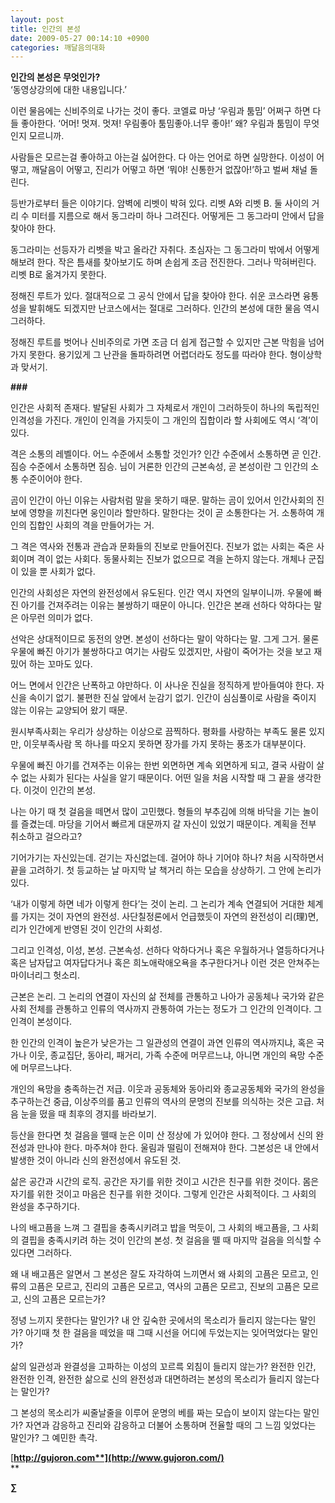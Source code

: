 ```yaml
---
layout: post
title: 인간의 본성
date: 2009-05-27 00:14:10 +0900
categories: 깨달음의대화
---
```

**인간의 본성은 무엇인가?**  
‘동영상강의에 대한 내용입니다.’

이런 물음에는 신비주의로 나가는 것이 좋다. 코엘료 마냥 ‘우림과 툼밈’ 어쩌구 하면 다들 좋아한다. ‘어머! 멋져. 멋져! 우림좋아 툼밈좋아.너무 좋아!’ 왜? 우림과 툼밈이 무엇인지 모르니까. 

사람들은 모르는걸 좋아하고 아는걸 싫어한다. 다 아는 언어로 하면 실망한다. 이성이 어떻고, 깨달음이 어떻고, 진리가 어떻고 하면 ‘뭐야! 신통한거 없잖아!’하고 벌써 채널 돌린다.

등반가로부터 들은 이야기다. 암벽에 리벳이 박혀 있다. 리벳 A와 리벳 B. 둘 사이의 거리 수 미터를 지름으로 해서 동그라미 하나 그려진다. 어떻게든 그 동그라미 안에서 답을 찾아야 한다. 

동그라미는 선등자가 리벳을 박고 올라간 자취다. 초심자는 그 동그라미 밖에서 어떻게 해보려 한다. 작은 틈새를 찾아보기도 하며 손쉽게 조금 전진한다. 그러나 막혀버린다. 리벳 B로 옮겨가지 못한다.

정해진 루트가 있다. 절대적으로 그 공식 안에서 답을 찾아야 한다. 쉬운 코스라면 융통성을 발휘해도 되겠지만 난코스에서는 절대로 그러하다. 인간의 본성에 대한 물음 역시 그러하다.

정해진 루트를 벗어나 신비주의로 가면 조금 더 쉽게 접근할 수 있지만 근본 막힘을 넘어가지 못한다. 용기있게 그 난관을 돌파하려면 어렵더라도 정도를 따라야 한다. 형이상학과 맞서기.

**###** 

인간은 사회적 존재다. 발달된 사회가 그 자체로서 개인이 그러하듯이 하나의 독립적인 인격성을 가진다. 개인이 인격을 가지듯이 그 개인의 집합이라 할 사회에도 역시 ‘격’이 있다.

격은 소통의 레벨이다. 어느 수준에서 소통할 것인가? 인간 수준에서 소통하면 곧 인간. 짐승 수준에서 소통하면 짐승. 님이 거론한 인간의 근본속성, 곧 본성이란 그 인간의 소통 수준이어야 한다.

곰이 인간이 아닌 이유는 사람처럼 말을 못하기 때문. 말하는 곰이 있어서 인간사회의 진보에 영향을 끼친다면 웅인이라 할만하다. 말한다는 것이 곧 소통한다는 거. 소통하여 개인의 집합인 사회의 격을 만들어가는 거. 

그 격은 역사와 전통과 관습과 문화들의 진보로 만들어진다. 진보가 없는 사회는 죽은 사회이며 격이 없는 사회다. 동물사회는 진보가 없으므로 격을 논하지 않는다. 개체나 군집이 있을 뿐 사회가 없다. 

인간의 사회성은 자연의 완전성에서 유도된다. 인간 역시 자연의 일부이니까. 우물에 빠진 아기를 건져주려는 이유는 불쌍하기 때문이 아니다. 인간은 본래 선하다 악하다는 말은 아무런 의미가 없다. 

선악은 상대적이므로 동전의 양면. 본성이 선하다는 말이 악하다는 말. 그게 그거. 물론 우물에 빠진 아기가 불쌍하다고 여기는 사람도 있겠지만, 사람이 죽어가는 것을 보고 재밌어 하는 꼬마도 있다. 

어느 면에서 인간은 난폭하고 야만하다. 이 사나운 진실을 정직하게 받아들여야 한다. 자신을 속이기 없기. 불편한 진실 앞에서 눈감기 없기. 인간이 심심풀이로 사람을 죽이지 않는 이유는 교양되어 왔기 때문. 

원시부족사회는 우리가 상상하는 이상으로 끔찍하다. 평화를 사랑하는 부족도 물론 있지만, 이웃부족사람 목 하나를 따오지 못하면 장가를 가지 못하는 풍조가 대부분이다.

우물에 빠진 아기를 건져주는 이유는 한번 외면하면 계속 외면하게 되고, 결국 사람이 살 수 없는 사회가 된다는 사실을 알기 때문이다. 어떤 일을 처음 시작할 때 그 끝을 생각한다. 이것이 인간의 본성.

나는 아기 때 첫 걸음을 떼면서 많이 고민했다. 형들의 부추김에 의해 바닥을 기는 놀이를 즐겼는데. 마당을 기어서 빠르게 대문까지 갈 자신이 있었기 때문이다. 계획을 전부 취소하고 걸으라고?

기어가기는 자신있는데. 걷기는 자신없는데. 걸어야 하나 기어야 하나? 처음 시작하면서 끝을 고려하기. 첫 등교하는 날 마지막 날 책거리 하는 모습을 상상하기. 그 안에 논리가 있다. 

‘내가 이렇게 하면 네가 이렇게 한다’는 것이 논리. 그 논리가 계속 연결되어 거대한 체계를 가지는 것이 자연의 완전성. 사단칠정론에서 언급했듯이 자연의 완전성이 리(理)면, 리가 인간에게 반영된 것이 인간의 사회성.

그리고 인격성, 이성, 본성. 근본속성. 선하다 악하다거나 혹은 우월하거나 열등하다거나 혹은 남자답고 여자답다거나 혹은 희노애락애오욕을 추구한다거나 이런 것은 안쳐주는 마이너리그 헛소리.

근본은 논리. 그 논리의 연결이 자신의 삶 전체를 관통하고 나아가 공동체나 국가와 같은 사회 전체를 관통하고 인류의 역사까지 관통하여 가는는 정도가 그 인간의 인격이다. 그 인격이 본성이다.

한 인간의 인격이 높은가 낮은가는 그 일관성의 연결이 과연 인류의 역사까지냐, 혹은 국가나 이웃, 종교집단, 동아리, 패거리, 가족 수준에 머무르느냐, 아니면 개인의 욕망 수준에 머무르느냐다.

개인의 욕망을 충족하는건 저급. 이웃과 공동체와 동아리와 종교공동체와 국가의 완성을 추구하는건 중급, 이상주의를 품고 인류의 역사의 문명의 진보를 의식하는 것은 고급. 처음 눈을 떴을 때 최후의 경지를 바라보기.

등산을 한다면 첫 걸음을 뗄때 눈은 이미 산 정상에 가 있어야 한다. 그 정상에서 신의 완전성과 만나야 한다. 마주쳐야 한다. 울림과 떨림이 전해져야 한다. 그본성은 내 안에서 발생한 것이 아니라 신의 완전성에서 유도된 것.

삶은 공간과 시간의 로직. 공간은 자기를 위한 것이고 시간은 친구를 위한 것이다. 몸은 자기를 위한 것이고 마음은 친구를 위한 것이다. 그렇게 인간은 사회적이다. 그 사회의 완성을 추구하기다.

나의 배고픔을 느껴 그 결핍을 충족시키려고 밥을 먹듯이, 그 사회의 배고픔을, 그 사회의 결핍을 충족시키려 하는 것이 인간의 본성. 첫 걸음을 뗄 때 마지막 걸음을 의식할 수 있다면 그러하다.

왜 내 배고픔은 알면서 그 본성은 잘도 자각하여 느끼면서 왜 사회의 고픔은 모르고, 인류의 고픔은 모르고, 진리의 고픔은 모르고, 역사의 고픔은 모르고, 진보의 고픔은 모르고, 신의 고픔은 모르는가? 

정녕 느끼지 못한다는 말인가? 내 안 깊숙한 곳에서의 목소리가 들리지 않는다는 말인가? 아기때 첫 한 걸음을 떼었을 때 그때 시선을 어디에 두었는지는 잊어먹었다는 말인가? 

삶의 일관성과 완결성을 고파하는 이성의 꼬르륵 외침이 들리지 않는가? 완전한 인간, 완전한 인격, 완전한 삶으로 신의 완전성과 대면하려는 본성의 목소리가 들리지 않는다는 말인가?

그 본성의 목소리가 씨줄날줄을 이루어 운명의 베를 짜는 모습이 보이지 않는다는 말인가? 자연과 감응하고 진리와 감응하고 더불어 소통하며 전율할 때의 그 느낌 잊었다는 말인가? 그 예민한 촉각.

[**http://gujoron.com**](http://www.gujoron.com/)**  
** 

**∑**